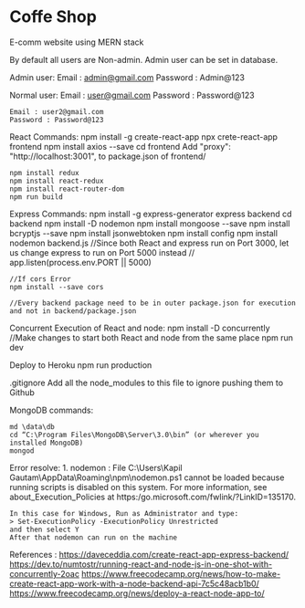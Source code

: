 # Coffe Shop
 E-comm website using MERN stack


By default all users are Non-admin.
Admin user can be set in database.

Admin user:
    Email : admin@gmail.com
    Password : Admin@123

Normal user:
    Email : user@gmail.com 
    Password : Password@123

    Email : user2@gmail.com 
    Password : Password@123


React Commands:
    npm install -g create-react-app
    npx crete-react-app frontend
    npm install axios --save
    cd frontend
    Add 
    "proxy": "http://localhost:3001",
    to package.json of frontend/

    npm install redux
    npm install react-redux
    npm install react-router-dom
    npm run build 


Express Commands:
    npm install -g express-generator
    express backend
    cd backend
    npm install -D nodemon
    npm install mongoose --save
    npm install bcryptjs --save
    npm install jsonwebtoken
    npm install config
    npm install 
    nodemon backend.js
    //Since both React and express run on Port 3000, let us change express to run on Port 5000 instead
    // app.listen(process.env.PORT || 5000)

    //If cors Error
    npm install --save cors
    
    //Every backend package need to be in outer package.json for execution and not in backend/package.json

Concurrent Execution of React and node:
    npm install -D concurrently
    //Make changes to start both React and node from the same place
    npm run dev





Deploy to Heroku
    npm run production

.gitignore
    Add all the node_modules to this file to ignore pushing them to Github






MongoDB commands:

	md \data\db
	cd “C:\Program Files\MongoDB\Server\3.0\bin” (or wherever you installed MongoDB)
	mongod









Error resolve:
    1. nodemon : File C:\Users\Kapil Gautam\AppData\Roaming\npm\nodemon.ps1 cannot be loaded because running scripts is 
    disabled on this system. For more information, see about_Execution_Policies at 
    https:/go.microsoft.com/fwlink/?LinkID=135170.

    In this case for Windows, Run as Administrator and type:
    > Set-ExecutionPolicy -ExecutionPolicy Unrestricted
    and then select Y
    After that nodemon can run on the machine	


References :
https://daveceddia.com/create-react-app-express-backend/
https://dev.to/numtostr/running-react-and-node-js-in-one-shot-with-concurrently-2oac
https://www.freecodecamp.org/news/how-to-make-create-react-app-work-with-a-node-backend-api-7c5c48acb1b0/
https://www.freecodecamp.org/news/deploy-a-react-node-app-to/

